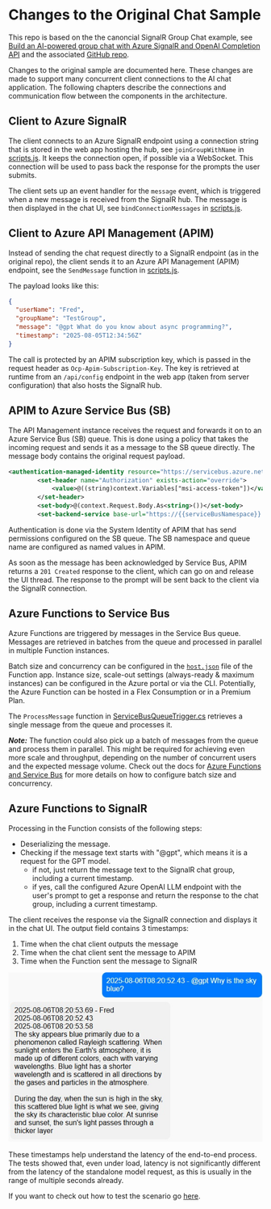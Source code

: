 # Changes to the Original Chat Sample

This repo is based on the the canoncial SignalR Group Chat example, see [Build an AI-powered group chat with Azure SignalR and OpenAI Completion API](https://learn.microsoft.com/en-us/azure/azure-signalr/signalr-tutorial-group-chat-with-openai) and the associated [GitHub repo](https://github.com/aspnet/AzureSignalR-samples/tree/main/samples/AIStreaming).

Changes to the original sample are documented here. These changes are made to support many concurrent client connections to the AI chat application. The following chapters describe the connections and communication flow between the components in the architecture.

## Client to Azure SignalR
The client connects to an Azure SignalR endpoint using a connection string that is stored in the web app hosting the hub, see ```joinGroupWithName``` in [scripts.js](./src/Client/scripts.js). It keeps the connection open, if possible via a WebSocket. This connection will be used to pass back the response for the prompts the user submits.

The client sets up an event handler for the `message` event, which is triggered when a new message is received from the SignalR hub. The message is then displayed in the chat UI, see `bindConnectionMessages` in [scripts.js](./src/Client/scripts.js).

## Client to Azure API Management (APIM)
Instead of sending the chat request directly to a SignalR endpoint (as in the original repo), the client sends it to an Azure API Management (APIM) endpoint, see the ```SendMessage``` function in [scripts.js](./src/Client/scripts.js).

The payload looks like this:

```json
{
  "userName": "Fred",
  "groupName": "TestGroup",
  "message": "@gpt What do you know about async programming?",
  "timestamp": "2025-08-05T12:34:56Z"
}
```

The call is protected by an APIM subscription key, which is passed in the request header as `Ocp-Apim-Subscription-Key`. The key is retrieved at runtime from an ```/api/config``` endpoint in the web app (taken from server configuration) that also hosts the SignalR hub.

## APIM to Azure Service Bus (SB)
The API Management instance receives the request and forwards it on to an Azure Service Bus (SB) queue. This is done using a policy that takes the incoming request and sends it as a message to the SB queue directly. The message body contains the original request payload. 

```xml
<authentication-managed-identity resource="https://servicebus.azure.net" output-token-variable-name="msi-access-token" ignore-error="false" />
        <set-header name="Authorization" exists-action="override">
            <value>@((string)context.Variables["msi-access-token"])</value>
        </set-header>
        <set-body>@(context.Request.Body.As<string>())</set-body>
        <set-backend-service base-url="https://{{serviceBusNamespace}}.servicebus.windows.net/{{queue}}/messages?api-version=2015-01" />
```

Authentication is done via the System Identity of APIM that has send permissions configured on the SB queue. The SB namespace and queue name are configured as named values in APIM.

As soon as the message has been acknowledged by Service Bus, APIM returns a ```201 Created``` response to the client, which can go on and release the UI thread. The response to the prompt will be sent back to the client via the SignalR connection.

## Azure Functions to Service Bus
Azure Functions are triggered by messages in the Service Bus queue. Messages are retrieved in batches from the queue and processed in parallel in multiple Function instances. 

Batch size and concurrency can be configured in the [`host.json`](./src/Function/host.json) file of the Function app. Instance size, scale-out settings (always-ready & maximum instances) can be configured in the Azure portal or via the CLI. Potentially, the Azure Function can be hosted in a Flex Consumption or in a Premium Plan.

The `ProcessMessage` function in [ServiceBusQueueTrigger.cs](./src/Function/ServiceBusQueueTrigger.cs) retrieves a single message from the queue and processes it. 

***Note:*** The function could also pick up a batch of messages from the queue and process them in parallel. This might be required for achieving even more scale and throughput, depending on the number of concurrent users and the expected message volume. Check out the docs for [Azure Functions and Service Bus](https://learn.microsoft.com/en-us/azure/azure-functions/functions-bindings-service-bus-trigger?tabs=csharp) for more details on how to configure batch size and concurrency.

## Azure Functions to SignalR
Processing in the Function consists of the following steps:

- Deserializing the message.
- Checking if the message text starts with "@gpt", which means it is a request for the GPT model.
  - if not, just return the message text to the SignalR chat group, including a current timestamp.
  - if yes, call the configured Azure OpenAI LLM endpoint with the user's prompt to get a response and return the response to the chat group, including a current timestamp.

The client receives the response via the SignalR connection and displays it in the chat UI.
The output field contains 3 timestamps:
  1. Time when the chat client outputs the message
  2. Time when the chat client sent the message to APIM
  3. Time when the Function sent the message to SignalR

![Timestamps Example](doc/timestamps.jpg)

These timestamps help understand the latency of the end-to-end process. The tests showed that, even under load, latency is not significantly different from the latency of the standalone model request, as this is usually in the range of multiple seconds already.

If you want to check out how to test the scenario go [here](./tests.md).
